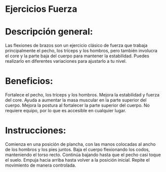 # Ejercicios Fuerza

# Descripción general:
Las flexiones de brazos son un ejercicio clásico de fuerza que trabaja principalmente el pecho, los tríceps y los hombros, pero también involucra el core y la parte baja del cuerpo para mantener la estabilidad. Puedes realizarlo en diferentes variaciones para ajustarlo a tu nivel.

# Beneficios:
Fortalece el pecho, los tríceps y los hombros.
Mejora la estabilidad y fuerza del core.
Ayuda a aumentar la masa muscular en la parte superior del cuerpo.
Mejora la postura al fortalecer la parte superior del cuerpo.
No requiere equipo, por lo que es accesible en cualquier lugar.

# Instrucciones:
Comienza en una posición de plancha, con las manos colocadas al ancho de los hombros y los pies juntos.
Baja el cuerpo flexionando los codos, manteniendo el torso recto.
Continúa bajando hasta que el pecho casi toque el suelo.
Empuja hacia arriba hasta volver a la posición inicial.
Repite el movimiento de manera controlada.


